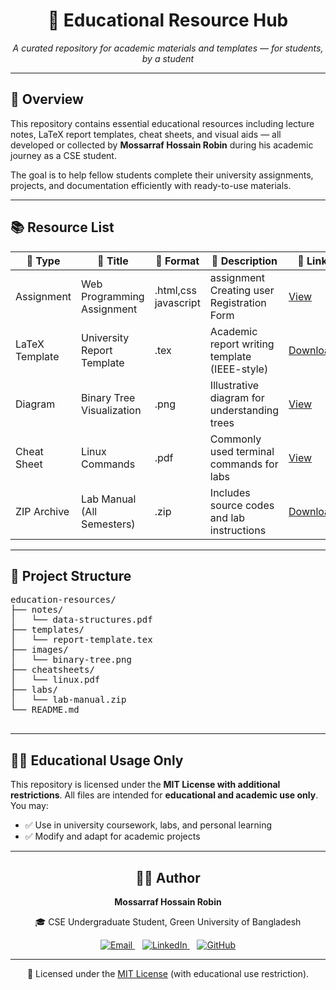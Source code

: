 <div align="center">
  <h1>📘 Educational Resource Hub</h1>
  <p><em>A curated repository for academic materials and templates — for students, by a student</em></p>
</div>

<hr />

<div>
  <h2>📌 Overview</h2>
  <p>
    This repository contains essential educational resources including lecture notes, LaTeX report templates, cheat sheets, and visual aids — all developed or collected by <strong>Mossarraf Hossain Robin</strong> during his academic journey as a CSE student.
  </p>
  <p>
    The goal is to help fellow students complete their university assignments, projects, and documentation efficiently with ready-to-use materials.
  </p>
</div>

<hr />

<div>
  <h2>📚 Resource List</h2>

  <table>
    <thead>
      <tr>
        <th>📁 Type</th>
        <th>📌 Title</th>
        <th>📄 Format</th>
        <th>📝 Description</th>
        <th>🔗 Link</th>
      </tr>
    </thead>
    <tbody>
      <tr>
        <td>Assignment</td>
        <td>Web Programming Assignment</td>
        <td>.html,css javascript</td>
        <td   <span title="This folder contains web programming assignments with detailed project files and screenshots.">
    assignment
  </span>Creating user Registration Form</td>
        <td><a href="./notes/data-structures.pdf">View</a></td>
      </tr>
      <tr>
        <td>LaTeX Template</td>
        <td>University Report Template</td>
        <td>.tex</td>
        <td>Academic report writing template (IEEE-style)</td>
        <td><a href="./templates/report-template.tex">Download</a></td>
      </tr>
      <tr>
        <td>Diagram</td>
        <td>Binary Tree Visualization</td>
        <td>.png</td>
        <td>Illustrative diagram for understanding trees</td>
        <td><a href="./images/binary-tree.png">View</a></td>
      </tr>
      <tr>
        <td>Cheat Sheet</td>
        <td>Linux Commands</td>
        <td>.pdf</td>
        <td>Commonly used terminal commands for labs</td>
        <td><a href="./cheatsheets/linux.pdf">View</a></td>
      </tr>
      <tr>
        <td>ZIP Archive</td>
        <td>Lab Manual (All Semesters)</td>
        <td>.zip</td>
        <td>Includes source codes and lab instructions</td>
        <td><a href="./labs/lab-manual.zip">Download</a></td>
      </tr>
    </tbody>
  </table>
</div>

<hr />



<div>
  <h2>📁 Project Structure</h2>
  <pre>
education-resources/
├── notes/
│   └── data-structures.pdf
├── templates/
│   └── report-template.tex
├── images/
│   └── binary-tree.png
├── cheatsheets/
│   └── linux.pdf
├── labs/
│   └── lab-manual.zip
└── README.md
  </pre>
</div>

<hr />
<div>
  <h2>🧑‍🏫 Educational Usage Only</h2>
  <p>
    This repository is licensed under the <strong>MIT License with additional restrictions</strong>.
    All files are intended for <strong>educational and academic use only</strong>. You may:
  </p>
  <ul>
    <li>✅ Use in university coursework, labs, and personal learning</li>
    <li>✅ Modify and adapt for academic projects</li>
  </ul>
</div>

<hr />
<div align="center">
  <h2>👨‍💻 Author</h2>
  <p><strong>Mossarraf Hossain Robin</strong></p>
  <p>🎓 CSE Undergraduate Student, Green University of Bangladesh</p>
  <p>
    <a href="mailto:mossarrafhossainrobin@gmail.com" target="_blank" rel="noopener">
      <img src="https://img.shields.io/badge/Email-D14836?style=flat-square&logo=gmail&logoColor=white" alt="Email" />
    </a>
    &nbsp;&nbsp;
    <a href="https://linkedin.com/in/mossarrafhossainrobin" target="_blank" rel="noopener">
      <img src="https://img.shields.io/badge/LinkedIn-0A66C2?style=flat-square&logo=linkedin&logoColor=white" alt="LinkedIn" />
    </a>
    &nbsp;&nbsp;
    <a href="https://github.com/MossarrafHossainRobin" target="_blank" rel="noopener">
      <img src="https://img.shields.io/badge/GitHub-181717?style=flat-square&logo=github&logoColor=white" alt="GitHub" />
    </a>
  </p>
</div>

<hr />

<div align="center">
  <p>
    📄 Licensed under the <a href="./LICENSE" target="_blank">MIT License</a> (with educational use restriction).
  </p>
</div>
